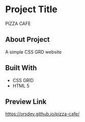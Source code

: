 # Project Title

PIZZA CAFE

## About Project

A simple CSS GRD website

## Built With

* CSS GRID
* HTML 5


## Preview Link

https://orsdev.github.io/pizza-cafe/
